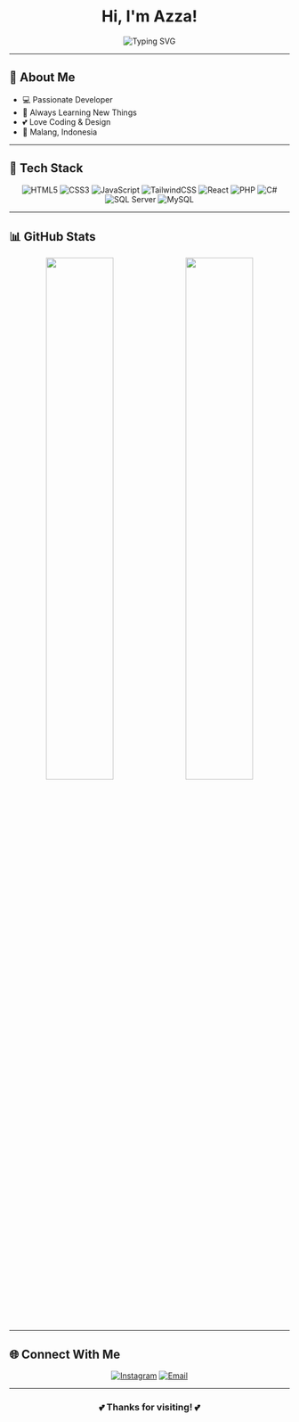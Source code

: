<div align="center">

#  Hi, I'm Azza! 

<img src="https://readme-typing-svg.herokuapp.com?font=Fira+Code&size=22&duration=3000&pause=1000&color=FF69B4&center=true&vCenter=true&width=435&lines=Welcome+to+my+GitHub!+%F0%9F%92%96;Happy+Coding!" alt="Typing SVG" />

</div>

---

## 🌸 About Me

- 💻 Passionate Developer
- 🌱 Always Learning New Things
- 💕 Love Coding & Design
- 📍 Malang, Indonesia

---

## 💖 Tech Stack

<div align="center">

![HTML5](https://img.shields.io/badge/HTML5-E34F26?style=for-the-badge&logo=html5&logoColor=white)
![CSS3](https://img.shields.io/badge/CSS3-1572B6?style=for-the-badge&logo=css3&logoColor=white)
![JavaScript](https://img.shields.io/badge/JavaScript-F7DF1E?style=for-the-badge&logo=javascript&logoColor=black)
![TailwindCSS](https://img.shields.io/badge/Tailwind_CSS-38B2AC?style=for-the-badge&logo=tailwind-css&logoColor=white)
![React](https://img.shields.io/badge/React-20232A?style=for-the-badge&logo=react&logoColor=61DAFB)
![PHP](https://img.shields.io/badge/PHP-777BB4?style=for-the-badge&logo=php&logoColor=white)
![C#](https://img.shields.io/badge/C%23-239120?style=for-the-badge&logo=c-sharp&logoColor=white)
![SQL Server](https://img.shields.io/badge/SQL_Server-CC2927?style=for-the-badge&logo=microsoft-sql-server&logoColor=white)
![MySQL](https://img.shields.io/badge/MySQL-4479A1?style=for-the-badge&logo=mysql&logoColor=white)

</div>

---

## 📊 GitHub Stats

<div align="center">
  
<img width="49%" src="https://github-readme-stats.vercel.app/api?username=Azzaww&show_icons=true&theme=radical&hide_border=true&bg_color=0D1117&title_color=FF69B4&icon_color=FF69B4&text_color=FFF" />
<img width="49%" src="https://github-readme-streak-stats.herokuapp.com/?user=Azzaw&theme=radical&hide_border=true&background=0D1117&stroke=FF69B4&ring=FF69B4&fire=FF1493&currStreakLabel=FF69B4" />

</div>

---

## 🌐 Connect With Me

<div align="center">
  
[![Instagram](https://img.shields.io/badge/Instagram-E4405F?style=for-the-badge&logo=instagram&logoColor=white)](https://instagram.com/ffmhazzhr)
[![Email](https://img.shields.io/badge/Email-D14836?style=for-the-badge&logo=gmail&logoColor=white)](mailto:fazzahra0123@gmail.com)

</div>

---

<div align="center">

### 💕 Thanks for visiting! 💕

</div>
